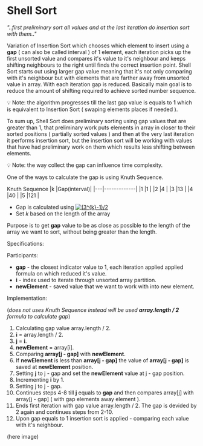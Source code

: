 # Shell Sort

_"..first preliminary sort all values and at the last iteration do insertion sort with them.."_


Variation of Insertion Sort which chooses which element to insert using a __gap__ ( can also be called interval ) of 1 element, each iteration picks up the first unsorted value and compares it's value to it's neighbour and keeps shifting neighbours to the right until finds the correct insertion point. Shell Sort starts out using larger gap value meaning that it's not only comparing with it's neighbour but with elements that are farther away from unsorted value in array. With each iteration gap is reduced. Basically main goal is to reduce the amount of shifting required to achieve sorted number sequence.

:bulb: Note: the algorithm progresses till the last gap value is equals to __1__ which is equivalent to Insertion Sort ( swaping elements places if needed ).

To sum up, Shell Sort does preliminary sorting using gap values that are greater than 1, that preliminary work puts elements in array in closer to their sorted positions ( partially sorted values ) and then at the very last iteration it performs insertion sort, but the insertion sort will be working with values that have had preliminary work on them which results less shifting between elements.

:bulb: Note: the way collect the gap can influence time complexity.

One of the ways to calculate the gap is using Knuth Sequence.

Knuth Sequence
|k  |Gap(interval)|
|---|-------------|
|1  |1            |
|2  |4            |
|3  |13           |
|4  |40           |
|5  |121          |
* Gap is calculated using <a href="https://www.codecogs.com/eqnedit.php?latex=(3^{k}-1)/2" target="_blank"><img src="https://latex.codecogs.com/gif.latex?(3^{k}-1)/2" title="(3^{k}-1)/2" /></a>
* Set _k_ based on the length of the array

Purpose is to get __gap__ value to be as close as possible to the length of the array we want to sort, without being greater than the length.

Specifications:


Participants:
* __gap__ - the closest indicator value to 1, each iteration applied applied formula on which reduced it's value.
* __i__ - index used to iterate through unsorted array partition.
* __newElement__ - saved value that we want to work with into new element.

Implementation:

(_does not uses Knuth Sequence instead will be used __array.length / 2__ formula to calculate gap_)
1. Calculating gap value array.length / 2.
2. __i__ = array.length / 2.
3. __j__ = __i__.
4. __newElement__ = array[i].
5. Comparing __array[j - gap]__ with __newElement__.
6. If __newElement__ is less than __array[j - gap]__ the value of __array[j - gap]__ is saved at __newElement__ position.
7. Setting __j__ to j - gap and set the __newElement__ value at j - gap position.
8. Incrementing __i__ by 1.
9. Setting j to j - gap.
10. Continues steps 4-8 till __j__ equals to __gap__ and then compares array[j] with array[j - gap] ( with gap elements away element ).
11. Ends first iteration with gap value array.length / 2. The gap is devided by 2 again and continues steps from 2-10.
12. Upon gap equals to 1 insertion sort is applied - comparing each value with it's neighbour.

(here image)

